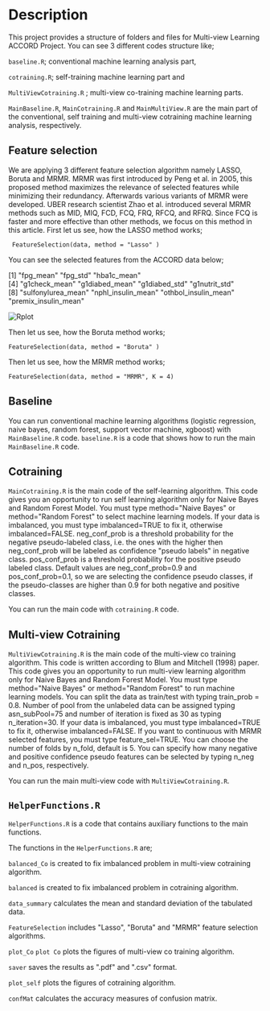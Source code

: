 #  Description
This project provides a structure of folders and files for Multi-view Learning ACCORD Project. You can see 3 different codes structure like;

```baseline.R```; conventional machine learning analysis part,

```cotraining.R```; self-training machine learning part and

```MultiViewCotraining.R``` ; multi-view co-training machine learning parts.

```MainBaseline.R```, ```MainCotraining.R``` and ```MainMultiView.R``` are the main part of the conventional, self training and multi-view cotraining machine learning analysis, respectively.

## Feature selection
We are applying 3 different feature selection algorithm namely LASSO, Boruta and MRMR. MRMR was first introduced by Peng et al. in 2005, this proposed method maximizes the relevance of selected features while minimizing their redundancy. Afterwards various variants of MRMR were developed. UBER research scientist Zhao et al. introduced several MRMR methods such as MID, MIQ, FCD, FCQ, FRQ, RFCQ, and RFRQ. Since FCQ is faster and more effective than other methods, we focus on this method in this article. First let us see, how the LASSO method works;

``` FeatureSelection(data, method = "Lasso" )```

You can see the selected features from the ACCORD data below;

[1] "fpg_mean"            "fpg_std"             "hba1c_mean"                   
[4] "g1check_mean"        "g1diabed_mean"       "g1diabed_std"        "g1nutrit_std"       
[8] "sulfonylurea_mean"   "nphl_insulin_mean"   "othbol_insulin_mean" "premix_insulin_mean"

![Rplot](https://user-images.githubusercontent.com/37498443/188721984-6aaffe1f-85c3-494c-86d6-72fd26c020bc.png)

Then let us see, how the Boruta method works;

```FeatureSelection(data, method = "Boruta" )```

Then let us see, how the MRMR method works;

```FeatureSelection(data, method = "MRMR", K = 4)```

## Baseline 

You can run conventional machine learning algorithms (logistic regression, naive bayes, random forest, support vector machine, xgboost) with ```MainBaseline.R``` code. ```baseline.R``` is a code that shows how to run the main ```MainBaseline.R``` code.


## Cotraining 

```MainCotraining.R``` is the main code of the self-learning algorithm.
This code gives you an opportunity to run self learning algorithm only for 
Naive Bayes and Random Forest Model. You must type method="Naive Bayes" or 
method="Random Forest" to select machine learning models. If your data is imbalanced, 
you must type imbalanced=TRUE to fix it, otherwise imbalanced=FALSE. neg_conf_prob 
is a threshold probability for the negative pseudo-labeled class, i.e. the ones 
with the higher then neg_conf_prob will be labeled as confidence "pseudo labels" in 
negative class. pos_conf_prob is a threshold probability for the positive pseudo labeled class.
Default values are neg_conf_prob=0.9 and pos_conf_prob=0.1, so we are selecting the confidence 
pseudo classes, if the pseudo-classes are higher than 0.9 for both negative and positive classes.

You can run the main code with ```cotraining.R``` code. 


## Multi-view Cotraining

```MultiViewCotraining.R``` is the main code of the multi-view co training algorithm. This code is written according to Blum and Mitchell (1998) paper. This code gives you an opportunity to run multi-view learning algorithm only for Naive Bayes and Random Forest Model. You must type method="Naive Bayes" or method="Random Forest" to run machine learning models. You can split the data as train/test with typing train_prob = 0.8. Number of pool from the unlabeled data can be assigned typing asn_subPool=75 and number of iteration is fixed as 30 as typing n_iteration=30. If your data is imbalanced, you must type imbalanced=TRUE to fix it, otherwise imbalanced=FALSE. If you want to continuous with MRMR selected features, you must type feature_sel=TRUE. You can choose the number of folds by n_fold, default is 5. You can specify how many negative and positive confidence pseudo features can be selected by typing n_neg and n_pos, respectively.

You can run the main multi-view code with ```MultiViewCotraining.R```. 


## ```HelperFunctions.R```

```HelperFunctions.R``` is a code that contains auxiliary functions to the main functions.

The functions in the ```HelperFunctions.R```  are;

```balanced_Co``` is created to fix imbalanced problem in multi-view cotraining algorithm.

```balanced``` is created to fix imbalanced problem in cotraining algorithm.

```data_summary``` calculates the mean and standard deviation of the tabulated data.

```FeatureSelection``` includes "Lasso", "Boruta" and "MRMR"  feature selection algorithms.

```plot_Co``` ```plot Co``` plots the figures of multi-view co training algorithm.

```saver``` saves the results as ".pdf" and ".csv" format.

```plot_self``` plots the figures of cotraining algorithm.
 
 ```confMat``` calculates the accuracy measures of confusion matrix.

